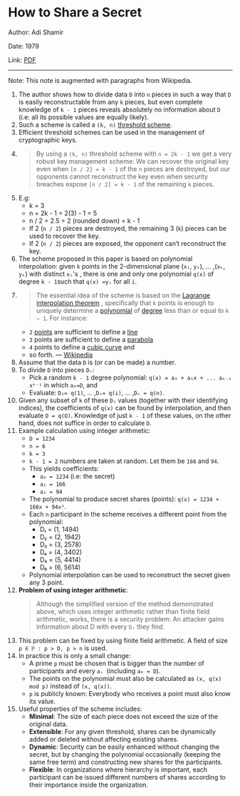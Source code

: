 # How to Share a Secret


Author: Adi Shamir

Date: 1979

Link: [PDF](https://web.mit.edu/6.857/OldStuff/Fall03/ref/Shamir-HowToShareASecret.pdf)

-----

Note: This note is augmented with paragraphs from Wikipedia.

1. The author shows how to divide data `D` into `n` pieces in such a way that `D` is easily reconstructable from any `k` pieces, but even complete knowledge of
`k - 1` pieces reveals absolutely no information about `D` (i.e: all its possible values are equally likely).
2. Such a scheme is called a `(k, n)` [threshold scheme](https://en.wikipedia.org/wiki/Threshold_cryptosystem).
3. Efficient threshold schemes can be used in the management of cryptographic keys.
4. > By using a `(k, n)` threshold scheme with `n = 2k - 1` we get a very robust key management scheme: We can recover the original key even when `[n / 2] = k - 1` of the `n` pieces are destroyed, but our opponents cannot reconstruct the key even when security breaches expose `[n / 2] = k - 1` of the remaining `k` pieces.
5. E.g:
    * k = 3
    * n = 2k - 1 = 2(3) - 1 = 5
    * n / 2 = 2.5 = 2 (rounded down) = k - 1
    * If 2 (`n / 2`) pieces are destroyed, the remaining 3 (`k`) pieces can be used to recover the key.
    * If 2 (`n / 2`) pieces are exposed, the opponent can’t reconstruct the key.
6. The scheme proposed in this paper is based on polynomial interpolation:
given `k` points in the 2-dimensional plane (`x₁`, `y₁`), … ,(`xₖ`, `yₖ`) with distinct `xᵢ`'s , there is one and only one
polynomial `q(x)` of degree `k - 1`such that `q(x) =yᵢ` for all `i`.
7. > The essential idea of the scheme is based on the  [Lagrange interpolation theorem](https://en.m.wikipedia.org/wiki/Lagrange_polynomial) , specifically that
`k` points is enough to uniquely determine a  [polynomial](https://en.m.wikipedia.org/wiki/Polynomial)  of  [degree](https://en.m.wikipedia.org/wiki/Degree_of_a_polynomial)  less than or equal to `k − 1`. For instance:
    * `2`  [points](https://en.m.wikipedia.org/wiki/Point_(geometry))  are sufficient to define a  [line](https://en.m.wikipedia.org/wiki/Line_(geometry))
    * `3` points are sufficient to define a  [parabola](https://en.m.wikipedia.org/wiki/Parabola)
    * `4` points to define a  [cubic curve](https://en.m.wikipedia.org/wiki/Cubic_function)  and
    * so forth. — [Wikipedia](https://en.wikipedia.org/wiki/Shamir%27s_Secret_Sharing)
8. Assume that the data `D` is (or can be made) a number.
9.  To divide `D` into pieces `Dᵢ`:
    * Pick a random `k - 1` degree polynomial: `q(x) = a₀ + a₁x + ... aₖ₋₁ xᵏ⁻¹` in which `a₀=D`, and
    * Evaluate: `D₁= q(1)`, … ,`Dᵢ= q(i)`, … ,`Dₙ = q(n)`.
9. Given any subset of `k` of these `Dᵢ` values (together with their identifying indices), the coefficients of `q(x)` can be found by interpolation, and then evaluate `D = q(O)`. Knowledge of just `k - 1` of these values, on the other hand, does not suffice in order to calculate `D`.
10. Example calculation using integer arithmetic:
    * `D = 1234`
    * `n = 6`
    * `k = 3`
    * `k - 1 = 2` numbers are taken at random. Let them be `166` and `94`.
    * This yields coefficients:
        * `a₀ = 1234` (i.e: the secret)
        * `a₁ = 166`
        * `a₂ = 94`
    * The polynomial to produce secret shares (points): `q(x) = 1234 + 166x + 94x²`.
    * Each `n` participant in the scheme receives a different point from the polynomial:
        * D₁ = (1, 1494)
        * D₂ = (2, 1942)
        * D₃ = (3, 2578)
        * D₄ = (4, 3402)
        * D₅ = (5, 4414)
        * D₆ = (6, 5614)
    * Polynomial interpolation can be used to reconstruct the secret given any 3 point.
11. **Problem of using integer arithmetic**:
    > Although the simplified version of the method demonstrated above, which uses integer arithmetic rather than finite field arithmetic, works, there is a security problem:  An attacker gains information about D with every `Dᵢ` they find.
12. This problem can be fixed by using finite field arithmetic. A field of size `p ∈ ℙ : p > D, p > n` is used.
13. In practice this is only a small change:
    * A prime `p` must be chosen that is bigger than the number of participants and every `aᵢ `(including `a₀ = D`).
    * The points on the polynomial must also be calculated as `(x, q(x) mod p)` instead of `(x, q(x))`.
    * `p` is publicly known: Everybody who receives a point must also know its value.
14. Useful properties of the scheme includes:
    * **Minimal**: The size of each piece does not exceed the size of the original data.
    * **Extensible**: For any given threshold, shares can be dynamically added or deleted without affecting existing shares.
    * **Dynamic**: Security can be easily enhanced without changing the secret, but by changing the polynomial occasionally (keeping the same free term) and constructing new shares for the participants.
    * **Flexible**: In organizations where hierarchy is important, each participant can be issued different numbers of shares according to their importance inside the organization.